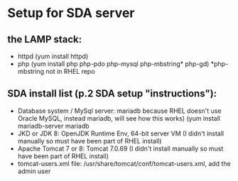 # Setup for SDA server

## the LAMP stack:
  - httpd (yum install httpd)
  - php (yum install php php-pdo php-mysql php-mbstring* php-gd)  *php-mbstring not in RHEL repo


## SDA install list (p.2 SDA setup "instructions"):
- Database system / MySql server: mariadb because RHEL doesn't use Oracle MySQL, instead mariadb, will see how this works)  (yum install mariadb-server mariadb
- JKD or JDK 8: OpenJDK Runtime Env, 64-bit server VM  (I didn't install manually so must have been part of RHEL install)
- Apache Tomcat 7 or 8: Tomcat 7.0.69 (I didn't install manually so must have been part of RHEL install)
- tomcat-users.xml file: /usr/share/tomcat/conf/tomcat-users.xml, add the admin user<tomcat-users>
  <user username="admin" password="password" roles="manager-gui,admin-gui"/>
  </tomcat-users>

